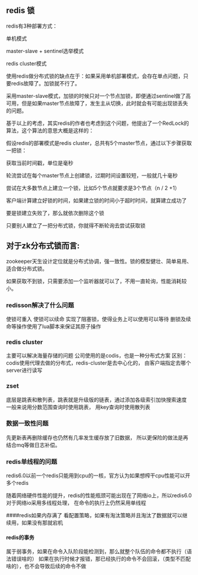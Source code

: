 ## redis 锁

redis有3种部署方式：

单机模式

master-slave + sentinel选举模式

redis cluster模式

使用redis做分布式锁的缺点在于：如果采用单机部署模式，会存在单点问题，只要redis故障了。加锁就不行了。

采用master-slave模式，加锁的时候只对一个节点加锁，即便通过sentinel做了高可用，但是如果master节点故障了，发生主从切换，此时就会有可能出现锁丢失的问题。

基于以上的考虑，其实redis的作者也考虑到这个问题，他提出了一个RedLock的算法，这个算法的意思大概是这样的：

假设redis的部署模式是redis cluster，总共有5个master节点，通过以下步骤获取一把锁：

获取当前时间戳，单位是毫秒

轮流尝试在每个master节点上创建锁，过期时间设置较短，一般就几十毫秒

尝试在大多数节点上建立一个锁，比如5个节点就要求是3个节点（n / 2 +1）

客户端计算建立好锁的时间，如果建立锁的时间小于超时时间，就算建立成功了

要是锁建立失败了，那么就依次删除这个锁

只要别人建立了一把分布式锁，你就得不断轮询去尝试获取锁

## 对于zk分布式锁而言:

zookeeper天生设计定位就是分布式协调，强一致性。锁的模型健壮、简单易用、适合做分布式锁。

如果获取不到锁，只需要添加一个监听器就可以了，不用一直轮询，性能消耗较小。


### redisson解决了什么问题
使锁可重入
使锁可以续命
实现了阻塞锁，使得业务上可以使用可以等待
删锁及续命等操作使用了lua脚本来保证其原子操作

### redis cluster
主要可以解决海量存储的问题
公司使用的是codis，也是一种分布式方案
区别： codis使用代理去做的分布式，redis-cluster是去中心化的， 由客户端指定去哪个server进行读写

### zset
底层是跳表和散列表，跳表就是升级版的链表，通过添加各级索引加快搜索速度
一般来说用分数范围查询时使用跳表， 用key查询时使用散列表

### 数据一致性问题
先更新表再删除缓存也仍然有几率发生缓存放了旧数据，
所以更保险的做法是再结合mq等做日志补偿。


### redis单线程的问题
redis6.0以前一个redis只能用到cpu的一核，官方认为如果想榨干cpu性能可以开多个redis

随着网络硬件性能的提升，redis的性能瓶颈可能出现在了网络io上，所以redis6.0对于网络io采用多线程处理，
在命令的执行上仍然采用单线程

####redis如果内存满了
看配置策略，如果有淘汰策略并且淘汰了数据就可以继续用，如果没有那就宕机

#### redis的事务
属于弱事务，如果在命令入队阶段能检测到，那么就整个队伍的命令都不执行（语法错误啥的）
如果在执行时候才报错，那已经执行的命令不会回滚，（类型不匹配啥的），也不会导致后续的命令不做


